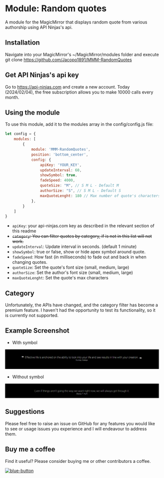 # Module: Random quotes

A module for the MagicMirror that displays random quote from various authorship using API Ninjas's api.

## Installation

Navigate into your MagicMirror's ~/MagicMirror/modules folder and execute git clone <https://github.com/Jacopo1891/MMM-RandomQuotes>

## Get API Ninjas's api key

Go to <https://api-ninjas.com> and create a new account. Today (2024/02/04), the free subscription allows you to make 10000 calls every month.

## Using the module

To use this module, add it to the modules array in the config/config.js file:

```JavaScript
let config = {
    modules: [
        {
            module: 'MMM-RandomQuotes',
            position: 'bottom_center',
            config: {
                apiKey: 'YOUR_KEY',
                updateInterval: 60,
                showSymbol: true,
                fadeSpeed: 4000,
                quoteSize: "M", // S M L - Default M
                authorSize: "S", // S M L - Default S
                maxQuoteLenght: 180	// Max number of quote's characters
            },
        }
    ]
}
```

- `apiKey`: your api-ninjas.com key as described in the relevant section of this readme
- ~~`category`: You can filter quotes by category, if is not in this list will not work.~~
- `updateInterval`: Update interval in seconds. (default 1 minute)
- `showSymbol`: true or false, show or hide apex symbol around quote.
- `fadeSpeed`: How fast (in milliseconds) to fade out and back in when changing quotes.
- `quoteSize`: Set the quote's font size (small, medium, large)
- `authorSize`: Set the author's font size (small, medium, large)
- `maxQuoteLenght`: Set the quote's max characters

## Category
Unfortunately, the APIs have changed, and the category filter has become a premium feature. I haven't had the opportunity to test its functionality, so it is currently not supported.

## Example Screenshot

- With symbol

![Screenshot with symbol](screen/01-quote_apex.png)

- Without symbol

![Screenshot without symbol](screen/02-quote_without_apex.png)

## Suggestions

Please feel free to raise an issue on GitHub for any features you would like to see or usage issues you experience and I will endeavour to address them.

## Buy me a coffee

Find it useful? Please consider buying me or other contributors a coffee.

<a href="https://www.buymeacoffee.com/jacopo1891d">
<img style="height: 51px; width: 181px; max-width: 100%;" alt="blue-button" src="https://github.com/Jacopo1891/MMM-GoogleTrafficTimes/assets/5861330/43f41b8d-13e5-4711-877d-cab090bc56b0">
</a>
